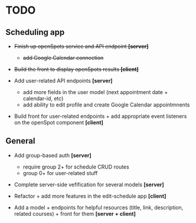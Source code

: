 # TODO #

## Scheduling app ##

* ~~Finish up openSpots service and API endpoint **[server]**~~
  - ~~add Google Calendar connection~~

* ~~Build the front to display openSpots results **[client]**~~

* Add user-related API endpoints **[server]**
  - add more fields in the user model (next appointment date + calendar-id, etc)
  - add ability to edit profile and create Google Calendar appointmnents

* Build front for user-related endpoints + add appropriate event listeners on the openSpot component **[client]**

## General ##

* Add group-based auth **[server]**
  - require group 2+ for schedule CRUD routes
  - group 0+ for user-related stuff

* Complete server-side vefification for several models **[server]**

* Refactor + add more features in the edit-schedule app **[client]**

* Add a model + endpoints for helpful resources (title, link, description, related courses) + front for them **[server + client]**
